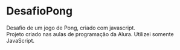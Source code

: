 # DesafioPong
Desafio de um jogo de Pong, criado com javascript.
<br>
Projeto criado nas aulas de programação da Alura.
Utilizei somente JavaScript.

